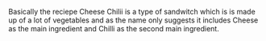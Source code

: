 Basically the reciepe Cheese Chilii is a type of sandwitch which is is made up of a lot of vegetables and as the name only suggests it includes Cheese as the main ingredient and Chilli as the second main ingredient.